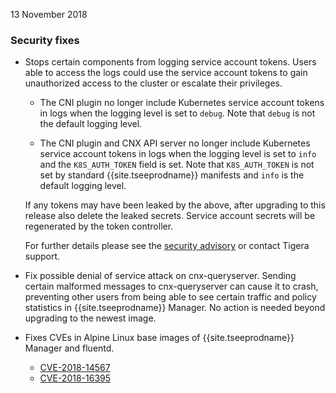 13 November 2018

### Security fixes

- Stops certain components from logging service account tokens. Users able to
  access the logs could use the service account tokens to gain unauthorized access
  to the cluster or escalate their privileges.

  - The CNI plugin no longer include Kubernetes service account tokens in logs when
    the logging level is set to `debug`. Note that `debug` is not the default logging
    level.

  - The CNI plugin and CNX API server no longer include Kubernetes service account
    tokens in logs when the logging level is set to `info` and the `K8S_AUTH_TOKEN`
    field is set. Note that `K8S_AUTH_TOKEN` is not set by standard {{site.tseeprodname}}
    manifests and `info` is the default logging level.

  If any tokens may have been leaked by the above, after upgrading to this release
  also delete the leaked secrets.  Service account secrets will be regenerated by
  the token controller.

  For further details please see the [security advisory](https://www.projectcalico.org/security-bulletins/#TTA-2018-001)
  or contact Tigera support.

- Fix possible denial of service attack on cnx-queryserver.
  Sending certain malformed messages to cnx-queryserver can cause it to crash,
  preventing other users from being able to see certain traffic and policy statistics
  in {{site.tseeprodname}} Manager. No action is needed beyond upgrading to the newest image.

- Fixes CVEs in Alpine Linux base images of {{site.tseeprodname}} Manager and fluentd.

  - [CVE-2018-14567](https://cve.mitre.org/cgi-bin/cvename.cgi?name=CVE-2018-14567)
  - [CVE-2018-16395](https://www.ruby-lang.org/en/news/2018/10/17/openssl-x509-name-equality-check-does-not-work-correctly-cve-2018-16395)
